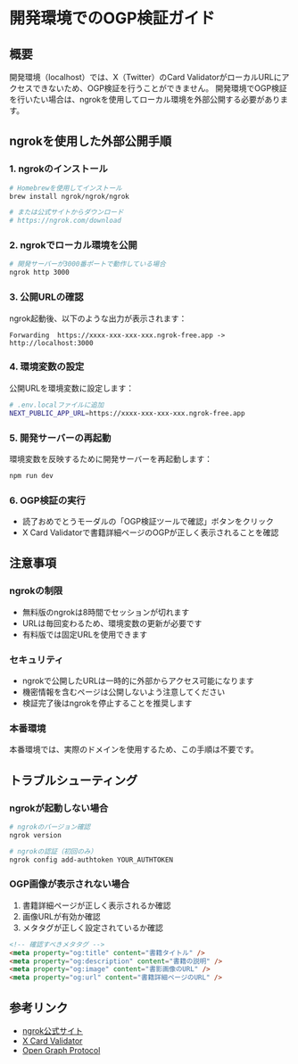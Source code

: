 # 開発環境でのOGP検証ガイド

## 概要
開発環境（localhost）では、X（Twitter）のCard ValidatorがローカルURLにアクセスできないため、OGP検証を行うことができません。
開発環境でOGP検証を行いたい場合は、ngrokを使用してローカル環境を外部公開する必要があります。

## ngrokを使用した外部公開手順

### 1. ngrokのインストール
```bash
# Homebrewを使用してインストール
brew install ngrok/ngrok/ngrok

# または公式サイトからダウンロード
# https://ngrok.com/download
```

### 2. ngrokでローカル環境を公開
```bash
# 開発サーバーが3000番ポートで動作している場合
ngrok http 3000
```

### 3. 公開URLの確認
ngrok起動後、以下のような出力が表示されます：
```
Forwarding  https://xxxx-xxx-xxx-xxx.ngrok-free.app -> http://localhost:3000
```

### 4. 環境変数の設定
公開URLを環境変数に設定します：
```bash
# .env.localファイルに追加
NEXT_PUBLIC_APP_URL=https://xxxx-xxx-xxx-xxx.ngrok-free.app
```

### 5. 開発サーバーの再起動
環境変数を反映するために開発サーバーを再起動します：
```bash
npm run dev
```

### 6. OGP検証の実行
- 読了おめでとうモーダルの「OGP検証ツールで確認」ボタンをクリック
- X Card Validatorで書籍詳細ページのOGPが正しく表示されることを確認

## 注意事項

### ngrokの制限
- 無料版のngrokは8時間でセッションが切れます
- URLは毎回変わるため、環境変数の更新が必要です
- 有料版では固定URLを使用できます

### セキュリティ
- ngrokで公開したURLは一時的に外部からアクセス可能になります
- 機密情報を含むページは公開しないよう注意してください
- 検証完了後はngrokを停止することを推奨します

### 本番環境
本番環境では、実際のドメインを使用するため、この手順は不要です。

## トラブルシューティング

### ngrokが起動しない場合
```bash
# ngrokのバージョン確認
ngrok version

# ngrokの認証（初回のみ）
ngrok config add-authtoken YOUR_AUTHTOKEN
```

### OGP画像が表示されない場合
1. 書籍詳細ページが正しく表示されるか確認
2. 画像URLが有効か確認
3. メタタグが正しく設定されているか確認

```html
<!-- 確認すべきメタタグ -->
<meta property="og:title" content="書籍タイトル" />
<meta property="og:description" content="書籍の説明" />
<meta property="og:image" content="書影画像のURL" />
<meta property="og:url" content="書籍詳細ページのURL" />
```

## 参考リンク
- [ngrok公式サイト](https://ngrok.com/)
- [X Card Validator](https://cards-dev.twitter.com/validator)
- [Open Graph Protocol](https://ogp.me/) 
